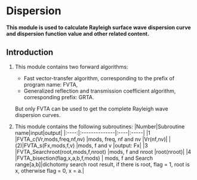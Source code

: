 # **Dispersion**
**This module is used to calculate Rayleigh surface wave dispersion curve and dispersion function value and other related content.**

## Introduction
1. This module contains two forward algorithms:
    - Fast vector-transfer algorithm, corresponding to the prefix of program name: FVTA,
    - Generalized reflection and transmission coefficient algorithm, corresponding prefix: GRTA.

    But only FVTA can be used to get the complete Rayleigh wave dispersion curves.
    
2. This module contains the following subroutines:
    |Number|Subroutine name|input|output|
    |:----:|:--------------|:----|:-----|
    |1  |FVTA_c(Vr,mods,freq,nf,nv)            |mods, freq, nf and nv         |Vr(nf,nv)|
    |(2)|FVTA_s(Fx,mods,f,v)                   |mods, f and v                 |output: Fx|
    |3  |FVTA_Searchroot(root,mods,f,nroot)    |mods, f and nroot             |root(nroot)|
    |4  |FVTA_bisection(flag,x,a,b,f,mods)     | mods, f and Search range[a,b]|dichotomy search root result, if there is root, flag = 1, root is x, otherwise flag = 0, x = a.|
